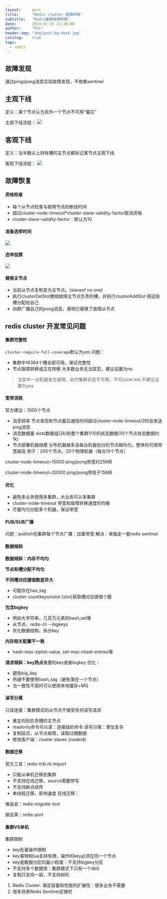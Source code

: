 ```yaml
---
layout:     post
title:      "Redis cluster 故障转移"
subtitle:   "Redis集群故障转移"
date:       2019-01-25 21:30:00
author:     "Psl"
header-img: "img/post-bg-desk.jpg"
catalog:    true
tags:
  - redis
---
```


## 故障发现

通过ping/pong消息实现故障发现，不依赖sentinel

## 主观下线
定义：某个节点认为另外一个节点不可用“偏见”

主观下线流程：
![](/img/in-post/2019-01-25/1.png)

## 客观下线
定义：当半数以上持有槽的主节点都标记某节点主观下线

客观下线流程：
![](/img/in-post/2019-01-25/2.png)

## 故障恢复

#### 资格检查
* 每个从节点检查与故障节点的断线时间
* 超过cluster-node-timeout*cluster-slave-validity-factor取消资格
* cluster-slave-validity-factor：默认为10
#### 准备选举时间
![](/img/in-post/2019-01-25/3.png)
#### 选举投票
![](/img/in-post/2019-01-25/4.png)
#### 替换主节点
* 当前从节点复制变为主节点。(slaveof no one)
* 执行clusterDelSlot撤销故障主节点负责的槽，并执行clusterAddSlot
把这些槽分配给自己
* 向群广播自己的pong消息，表明已替换了故障从节点

## redis cluster 开发常见问题
#### 集群完整性
```cluster-require-full-coverage```默认为yes
问题：
* 集群中16384个槽全部可用，保证完整性
* 节点故障转移或正在转移
大多数业务无法容忍，建议设置为no
> 当其中一台机器发生故障，此时集群状态不可用，不可以set ket,不建议设置为yes
#### 宽带消耗
官方建议：1000个节点
* 消息频率 节点发现和节点最后通信时间超过cluster-node-timeout/2时会发送ping消息
* 消息数据量 slots数据组(2k)和整个集群1/10的状态数据(10个节点状态数据约1k)
* 节点部署机器规模 分布机器越多且每台机器划分的节点越均匀，整体的可用带宽越高
例子：200个节点，20个物理机器（每台10个节点）

cluster-node-timeout=15000 ping/pong带宽约25MB

cluster-node-timeout=20000 ping/pong带低于15MB

#### 优化
* 避免多业务使用多集群，大业务可以多集群
* cluster-node-timeout 带宽和故障转移速度的均衡
* 尽量均匀分配多个机器，保证带宽

#### PUB/SUB广播
问题：publish在集群每个节点广播：加重带宽
解决：单独走一套redis sentinel

#### 数据倾斜
**数据倾斜：内存不均匀**

**节点和槽分配不均匀**

**不同槽对应键值数差异大**
* 可能存在has_tag
* cluster countkeysinslot {slot}获取槽对应键值个数

**包含bigkey**
* 例如大字符串，几百万元素的hash,set等
* 从节点，redis-cli --bigkeys
* 优化数据结构，拆分key

**内存相关配置不一致**
* hash-max-ziplist-value, set-max-intset-entries等

**请求倾斜：key热点**重要的key或者bigkey
优化：
* 避免big_key
* 热键不要使用hash_tag（避免落在一个节点）
* 当一致性不高时可以使用本地缓存+MQ

#### 读写分离
只读连接：集群模式的从节点不接受任何读写请求
* 重定向到负责槽的主节点
* readonly命令可以读：连接级的命令
读写分离：更加复杂
* 复制延迟，从节点故障，读取过期数据
* 修改客户端：cluster slaves {nodeid}

#### 数据迁移
官方工具：redis-trib.rb import
* 只能从单机迁移到集群
* 不支持在线迁移，source需要停写
* 不支持断点续传
* 单线程迁移，影响速度
在线迁移：

唯品会：redis-migrate-tool

豌豆荚：redis-port
#### 集群VS单机
集群限制<br/>
* key批量操作限制
* key事物和lua支持有限，操作的key必须在同一个节点
* key是数据分区的最小粒度：不支持bigkey分区
* 不支持多个数据库：集群模式下只有一个db0
* 复制只支持一层，不支持树形

1. Redis Cluster: 满足容量和性能的扩展性：很多业务不需要
2. 很多场景Redis Sentinel足够好